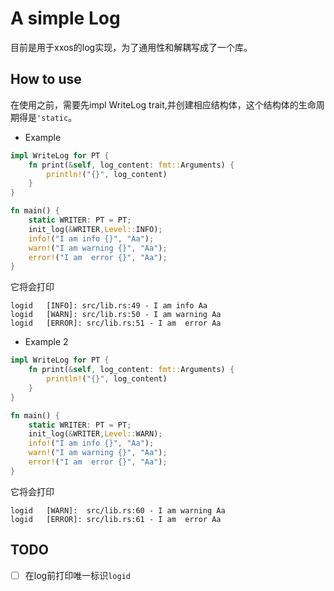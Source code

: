 # A simple Log
目前是用于xxos的log实现，为了通用性和解耦写成了一个库。
## How to use 
在使用之前，需要先impl WriteLog trait,并创建相应结构体，这个结构体的生命周期得是`'static`。
 - Example
```Rust
impl WriteLog for PT {
    fn print(&self, log_content: fmt::Arguments) {
        println!("{}", log_content)
    }
}

fn main() {
    static WRITER: PT = PT;
    init_log(&WRITER,Level::INFO);
    info!("I am info {}", "Aa");
    warn!("I am warning {}", "Aa");
    error!("I am  error {}", "Aa");
}
```
它将会打印
```shell
logid   [INFO]: src/lib.rs:49 - I am info Aa
logid   [WARN]: src/lib.rs:50 - I am warning Aa
logid   [ERROR]: src/lib.rs:51 - I am  error Aa
```
 - Example 2 
```Rust
impl WriteLog for PT {
    fn print(&self, log_content: fmt::Arguments) {
        println!("{}", log_content)
    }
}

fn main() {
    static WRITER: PT = PT;
    init_log(&WRITER,Level::WARN);
    info!("I am info {}", "Aa");
    warn!("I am warning {}", "Aa");
    error!("I am  error {}", "Aa");
}
```
它将会打印
```shell
logid   [WARN]:  src/lib.rs:60 - I am warning Aa
logid   [ERROR]: src/lib.rs:61 - I am  error Aa
```
## TODO
- [ ] 在log前打印唯一标识`logid`
